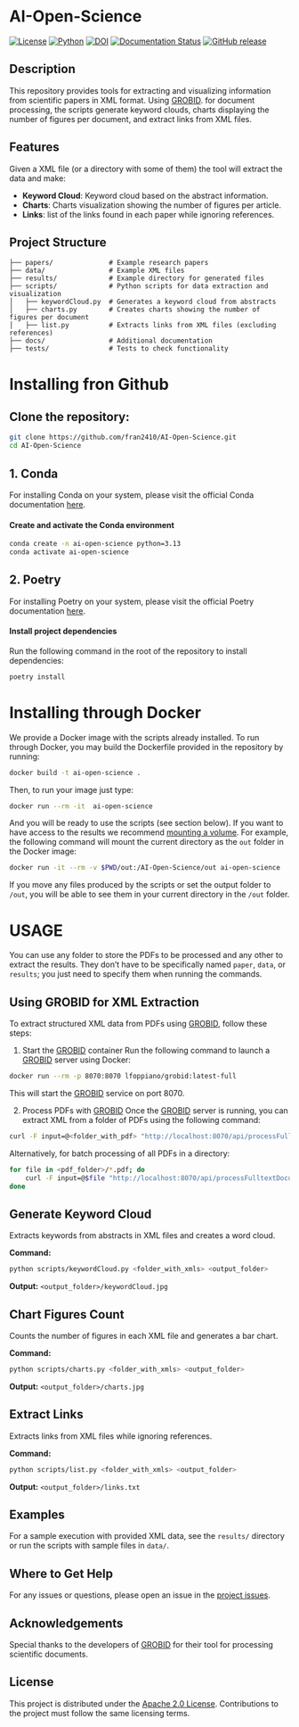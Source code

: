 # AI-Open-Science

[![License](http://img.shields.io/:license-apache-blue.svg)](http://www.apache.org/licenses/LICENSE-2.0.html)
[![Python](https://img.shields.io/badge/python-3.13-blue)](https://www.python.org/) 
[![DOI](https://zenodo.org/badge/927066469.svg)](https://doi.org/10.5281/zenodo.14882666) 
[![Documentation Status](https://readthedocs.org/projects/ai-open-science/badge/?version=latest)](https://ai-open-science.readthedocs.io/en/latest/) 
[![GitHub release](https://img.shields.io/github/release/fran2410/AI-Open-Science.svg)](https://github.com/fran2410/AI-Open-Science/releases/)

## Description

This repository provides tools for extracting and visualizing information from scientific papers in XML format. Using [GROBID](https://github.com/kermitt2/grobid). for document processing, the scripts generate keyword clouds, charts displaying the number of figures per document, and extract links from XML files.

## Features
Given a XML file (or a directory with some of them) the tool will extract the data and make:
- **Keyword Cloud**: Keyword cloud based on the abstract information.
- **Charts**: Charts visualization showing the number of figures per article.
- **Links**: list of the links found in each paper while ignoring references.

## Project Structure

```
├── papers/              # Example research papers
├── data/                # Example XML files 
├── results/             # Example directory for generated files
├── scripts/             # Python scripts for data extraction and visualization
│   ├── keywordCloud.py  # Generates a keyword cloud from abstracts
│   ├── charts.py        # Creates charts showing the number of figures per document
│   ├── list.py          # Extracts links from XML files (excluding references)
├── docs/                # Additional documentation 
├── tests/               # Tests to check functionality 
```

# Installing fron Github

##  Clone the repository:
   ```bash
   git clone https://github.com/fran2410/AI-Open-Science.git
   cd AI-Open-Science
   ```
## 1. Conda

For installing Conda on your system, please visit the official Conda documentation [here](https://docs.conda.io/projects/conda/en/latest/user-guide/install/index.html).

#### Create and activate the Conda environment
```bash
conda create -n ai-open-science python=3.13 
conda activate ai-open-science
```

## 2. Poetry

For installing Poetry on your system, please visit the official Poetry documentation [here](https://python-poetry.org/docs/#installation).

#### Install project dependencies
Run the following command in the root of the repository to install dependencies:
```bash
poetry install
```

# Installing through Docker

We provide a Docker image with the scripts already installed. To run through Docker, you may build the Dockerfile provided in the repository by running:

```bash
docker build -t ai-open-science .
```

Then, to run your image just type:

```bash
docker run --rm -it  ai-open-science
```

And you will be ready to use the scripts (see section below). If you want to have access to the results we recommend [mounting a volume](https://docs.docker.com/storage/volumes/). For example, the following command will mount the current directory as the `out` folder in the Docker image:

```bash
docker run -it --rm -v $PWD/out:/AI-Open-Science/out ai-open-science 
```
If you move any files produced by the scripts or set the output folder to `/out`, you will be able to see them in your current directory in the `/out` folder.

# USAGE
You can use any folder to store the PDFs to be processed and any other to extract the results. They don’t have to be specifically named `paper`, `data`, or `results`; you just need to specify them when running the commands.
## Using GROBID for XML Extraction
To extract structured XML data from PDFs using [GROBID](https://github.com/kermitt2/grobid), follow these steps:

1. Start the [GROBID](https://github.com/kermitt2/grobid) container
Run the following command to launch a [GROBID](https://github.com/kermitt2/grobid) server using Docker:

```bash
docker run --rm -p 8070:8070 lfoppiano/grobid:latest-full
```
This will start the [GROBID](https://github.com/kermitt2/grobid) service on port 8070.

2. Process PDFs with [GROBID](https://github.com/kermitt2/grobid)
Once the [GROBID](https://github.com/kermitt2/grobid) server is running, you can extract XML from a folder of PDFs using the following command:

```bash
curl -F input=@<folder_with_pdf> "http://localhost:8070/api/processFulltextDocument" -o <output_xml>
```
Alternatively, for batch processing of all PDFs in a directory:

```bash
for file in <pdf_folder>/*.pdf; do
    curl -F input=@$file "http://localhost:8070/api/processFulltextDocument" -o "<output_folder>/$(basename "$file" .pdf).xml"
done
```
## Generate Keyword Cloud  
Extracts keywords from abstracts in XML files and creates a word cloud.

**Command:**
```bash
python scripts/keywordCloud.py <folder_with_xmls> <output_folder>
```
**Output:** `<output_folder>/keywordCloud.jpg`

## Chart Figures Count  
Counts the number of figures in each XML file and generates a bar chart.

**Command:**
```bash
python scripts/charts.py <folder_with_xmls> <output_folder>
```
**Output:** `<output_folder>/charts.jpg`

## Extract Links  
Extracts links from XML files while ignoring references.

**Command:**
```bash
python scripts/list.py <folder_with_xmls> <output_folder>
```
**Output:** `<output_folder>/links.txt`

## Examples

For a sample execution with provided XML data, see the `results/` directory or run the scripts with sample files in `data/`.

## Where to Get Help

For any issues or questions, please open an issue in the [project issues](https://github.com/fran2410/AI-Open-Science/issues).

## Acknowledgements

Special thanks to the developers of [GROBID](https://github.com/kermitt2/grobid) for their tool for processing scientific documents.

## License

This project is distributed under the [Apache 2.0 License](http://www.apache.org/licenses/LICENSE-2.0). Contributions to the project must follow the same licensing terms.

